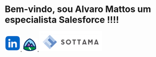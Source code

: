 
# Bem-vindo, sou Alvaro Mattos um especialista Salesforce !!!!

<div id="icons">
  <a href="https://www.linkedin.com/in/alvaromattos">
    <img src="https://github.com/ahlmattos/ahlmattos/blob/main/Icon_Linkedin.png" width="50" alt="Linkedin"/>
  </a>
  
  <a href="https://www.salesforce.com/trailblazer/amattos">
    <img src="https://github.com/ahlmattos/ahlmattos/blob/main/Icon_Trailhead.png" width="50" alt="Trailhead"/>
  </a>
  
  <a href="https://www.sottama.com">
    <img src="https://github.com/ahlmattos/ahlmattos/blob/main/Icon_Sottama.png" width="200" alt="Sottama"/>
  </a>
</div>
